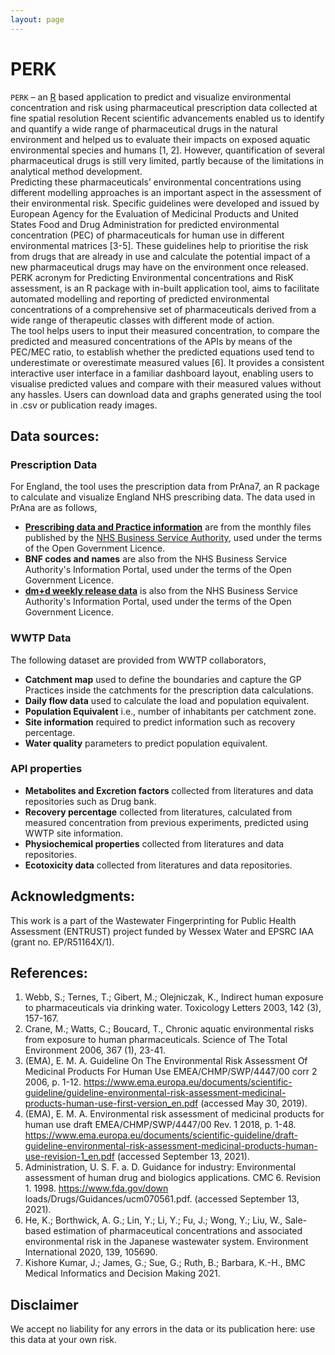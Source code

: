 ```yaml
---
layout: page
---
```


# PERK

`PERK` – an [R][R] based application to predict and visualize environmental concentration and risk using pharmaceutical prescription data collected at fine spatial resolution 
Recent scientific advancements enabled us to identify and quantify a wide range of pharmaceutical drugs in the natural environment and helped us to evaluate their impacts on exposed aquatic environmental species and humans [1, 2]. However, quantification of several pharmaceutical drugs is still very limited, partly because of the limitations in analytical method development.  
Predicting these pharmaceuticals’ environmental concentrations using different modelling approaches is an important aspect in the assessment of their environmental risk. Specific guidelines were developed and issued by European Agency for the Evaluation of Medicinal Products and United States Food and Drug Administration for predicted environmental concentration (PEC) of pharmaceuticals for human use in different environmental matrices [3-5]. These guidelines help to prioritise the risk from drugs that are already in use and calculate the potential impact of a new pharmaceutical drugs may have on the environment once released.
PERK acronym for Predicting Environmental concentrations and RisK assessment, is an R package with in-built application tool, aims to facilitate automated modelling and reporting of predicted environmental concentrations of a comprehensive set of pharmaceuticals derived from a wide range of therapeutic classes with different mode of action.  
The tool helps users to input their measured concentration, to compare the predicted and measured concentrations of the APIs by means of the PEC/MEC ratio, to establish whether the predicted equations used tend to underestimate or overestimate measured values [6]. 
It provides a consistent interactive user interface in a familiar dashboard layout, enabling users to visualise predicted values and compare with their measured values without any hassles. Users can download data and graphs generated using the tool in .csv or publication ready images. 

## Data sources: 

### Prescription Data 
For England, the tool uses the prescription data from PrAna7, an R package to calculate and visualize England NHS prescribing data. The data used in PrAna are as follows, 
- [**Prescribing data and Practice information**][NHS digital] are from the monthly files published by the [NHS Business Service Authority][NHSBSA], used under the terms of the Open Government Licence. 
- **BNF codes and names** are also from the NHS Business Service Authority's Information Portal, used under the terms of the Open Government Licence. 
- [**dm+d weekly release data**][dm+d] is also from the NHS Business Service Authority's Information Portal, used under the terms of the Open Government Licence. 

### WWTP Data 
The following dataset are provided from WWTP collaborators, 
- **Catchment map** used to define the boundaries and capture the GP Practices inside the catchments for the prescription data calculations. 
- **Daily flow data** used to calculate the load and population equivalent. 
- **Population Equivalent** i.e., number of inhabitants per catchment zone. 
- **Site information** required to predict information such as recovery percentage. 
- **Water quality** parameters to predict population equivalent. 

### API properties 
- **Metabolites and Excretion factors** collected from literatures and data repositories such as Drug bank. 
- **Recovery percentage** collected from literatures, calculated from measured concentration from previous experiments, predicted using WWTP site information. 
- **Physiochemical properties** collected from literatures and data repositories. 
- **Ecotoxicity data** collected from literatures and data repositories. 

## Acknowledgments: 
This work is a part of the Wastewater Fingerprinting for Public Health Assessment (ENTRUST) project funded by Wessex Water and EPSRC IAA (grant no. EP/R51164X/1). 

## References: 
1.	Webb, S.;  Ternes, T.;  Gibert, M.; Olejniczak, K., Indirect human exposure to pharmaceuticals via drinking water. Toxicology Letters 2003, 142 (3), 157-167. 
2.	Crane, M.;  Watts, C.; Boucard, T., Chronic aquatic environmental risks from exposure to human pharmaceuticals. Science of The Total Environment 2006, 367 (1), 23-41. 
3.	(EMA), E. M. A. Guideline On The Environmental Risk Assessment Of Medicinal Products For Human Use EMEA/CHMP/SWP/4447/00 corr 2 2006, p. 1-12. https://www.ema.europa.eu/documents/scientific-guideline/guideline-environmental-risk-assessment-medicinal-products-human-use-first-version_en.pdf (accessed May 30, 2019). 
4.	(EMA), E. M. A. Environmental risk assessment of medicinal products for human use draft EMEA/CHMP/SWP/4447/00 Rev. 1 2018, p. 1-48. https://www.ema.europa.eu/documents/scientific-guideline/draft-guideline-environmental-risk-assessment-medicinal-products-human-use-revision-1_en.pdf (accessed September 13, 2021). 
5.	Administration, U. S. F. a. D. Guidance for industry: Environmental assessment of human drug and biologics applications. CMC 6. Revision 1. 1998. https://www.fda.gov/down loads/Drugs/Guidances/ucm070561.pdf. (accessed September 13, 2021). 
6.	He, K.;  Borthwick, A. G.;  Lin, Y.;  Li, Y.;  Fu, J.;  Wong, Y.; Liu, W., Sale-based estimation of pharmaceutical concentrations and associated environmental risk in the Japanese wastewater system. Environment International 2020, 139, 105690. 
7.	Kishore Kumar, J.;  James, G.;  Sue, G.;  Ruth, B.; Barbara, K.-H., BMC Medical Informatics and Decision Making 2021. 


## Disclaimer
We accept no liability for any errors in the data or its publication here: use this data at your own risk.

[R]: https://www.r-project.org/
[NHS digital]: https://digital.nhs.uk/organisation-data-service/data-downloads/gp-data
[NHSBSA]: https://applications.nhsbsa.nhs.uk/infosystems/welcome
[dm+d]: https://isd.digital.nhs.uk/trud3/user/guest/group/0/pack/6
